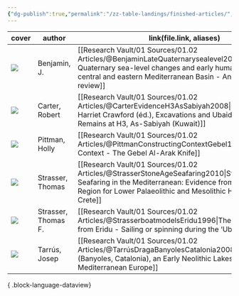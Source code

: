 ```yaml
---
{"dg-publish":true,"permalink":"/zz-table-landings/finished-articles/","contentClasses":"cards cards-cover cards-cover-no-border"}
---
```


| cover                                                                                                                             | author              | link(file.link, aliases)                                                                                                                                                                                                      |
| --------------------------------------------------------------------------------------------------------------------------------- | ------------------- | ----------------------------------------------------------------------------------------------------------------------------------------------------------------------------------------------------------------------------- |
| ![](https://res.cloudinary.com/ducqxvol0/image/upload/v1694740963/Source%20Covers/benjamin_sea-level_cover_o2wufn.png)            | Benjamin, J.        | [[Research Vault/01 Sources/01.02 Articles/@BenjaminLateQuaternarysealevel2017\|Late Quaternary sea-level changes and early human societies in the central and eastern Mediterranean Basin - An interdisciplinary review]] |
| ![](https://res.cloudinary.com/ducqxvol0/image/upload/v1694742025/Source%20Covers/carter_2008_cover_jymmfz.png)                   | Carter, Robert      | [[Research Vault/01 Sources/01.02 Articles/@CarterEvidenceH3AsSabiyah2008\|Robert Carter & Harriet Crawford (éd.), Excavations and Ubaid-Period Boat Remains at H3, As-Sabiyah (Kuwait)]]                                  |
| ![](https://res.cloudinary.com/ducqxvol0/image/upload/v1694743840/Source%20Covers/Gebel_el-Arak_knife__front_and_back_a9sl5x.jpg) | Pittman, Holly      | [[Research Vault/01 Sources/01.02 Articles/@PittmanConstructingContextGebel1996\|Constructing Context - The Gebel Al-Arak Knife]]                                                                                          |
| ![](https://res.cloudinary.com/ducqxvol0/image/upload/v1694743942/Source%20Covers/strasser_hesperia_cover_zxjo5a.png)             | Strasser, Thomas    | [[Research Vault/01 Sources/01.02 Articles/@StrasserStoneAgeSeafaring2010\|Stone Age Seafaring in the Mediterranean: Evidence from the Plakias Region for Lower Palaeolithic and Mesolithic Habitation of Crete]]          |
| ![](https://res.cloudinary.com/ducqxvol0/image/upload/v1694743976/Source%20Covers/strasser_1996_ievcb8.jpg)                       | Strasser, Thomas F. | [[Research Vault/01 Sources/01.02 Articles/@StrasserboatmodelsEridu1996\|The boat models from Eridu - Sailing or spinning during the ‘Ubaid period?]]                                                                      |
| ![](https://res.cloudinary.com/ducqxvol0/image/upload/v1694744025/Source%20Covers/tarrus_draga_cover_rcinrz.jpg)                  | Tarrús, Josep       | [[Research Vault/01 Sources/01.02 Articles/@TarrúsDragaBanyolesCatalonia2008\|La Draga (Banyoles, Catalonia), an Early Neolithic Lakeside Village in Mediterranean Europe]]                                                |

{ .block-language-dataview}
